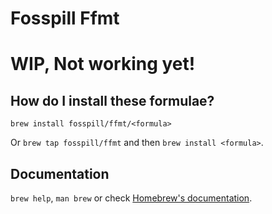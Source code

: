 # Fosspill Ffmt

# WIP, Not working yet!

## How do I install these formulae?
`brew install fosspill/ffmt/<formula>`

Or `brew tap fosspill/ffmt` and then `brew install <formula>`.

## Documentation
`brew help`, `man brew` or check [Homebrew's documentation](https://docs.brew.sh).
